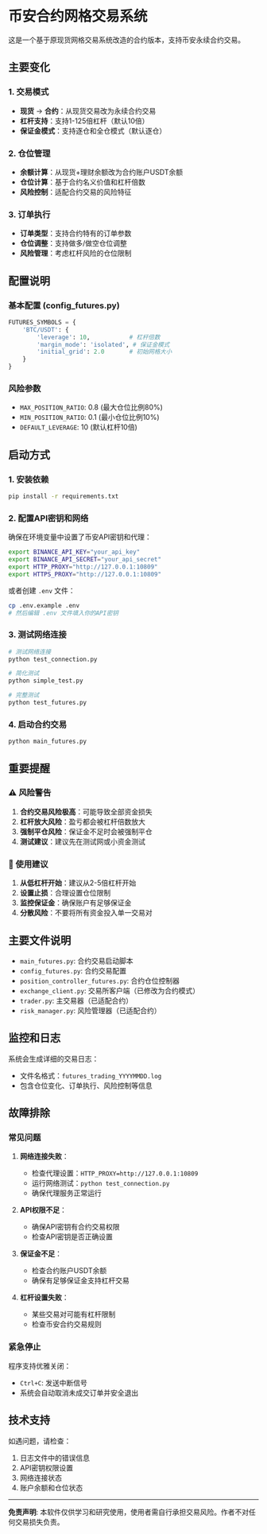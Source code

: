 # 币安合约网格交易系统

这是一个基于原现货网格交易系统改造的合约版本，支持币安永续合约交易。

## 主要变化

### 1. 交易模式
- **现货** → **合约**：从现货交易改为永续合约交易
- **杠杆支持**：支持1-125倍杠杆（默认10倍）
- **保证金模式**：支持逐仓和全仓模式（默认逐仓）

### 2. 仓位管理
- **余额计算**：从现货+理财余额改为合约账户USDT余额
- **仓位计算**：基于合约名义价值和杠杆倍数
- **风险控制**：适配合约交易的风险特征

### 3. 订单执行
- **订单类型**：支持合约特有的订单参数
- **仓位调整**：支持做多/做空仓位调整
- **风险管理**：考虑杠杆风险的仓位限制

## 配置说明

### 基本配置 (config_futures.py)
```python
FUTURES_SYMBOLS = {
    'BTC/USDT': {
        'leverage': 10,           # 杠杆倍数
        'margin_mode': 'isolated', # 保证金模式
        'initial_grid': 2.0       # 初始网格大小
    }
}
```

### 风险参数
- `MAX_POSITION_RATIO`: 0.8 (最大仓位比例80%)
- `MIN_POSITION_RATIO`: 0.1 (最小仓位比例10%)
- `DEFAULT_LEVERAGE`: 10 (默认杠杆10倍)

## 启动方式

### 1. 安装依赖
```bash
pip install -r requirements.txt
```

### 2. 配置API密钥和网络
确保在环境变量中设置了币安API密钥和代理：
```bash
export BINANCE_API_KEY="your_api_key"
export BINANCE_API_SECRET="your_api_secret"
export HTTP_PROXY="http://127.0.0.1:10809"
export HTTPS_PROXY="http://127.0.0.1:10809"
```

或者创建 `.env` 文件：
```bash
cp .env.example .env
# 然后编辑 .env 文件填入你的API密钥
```

### 3. 测试网络连接
```bash
# 测试网络连接
python test_connection.py

# 简化测试
python simple_test.py

# 完整测试
python test_futures.py
```

### 4. 启动合约交易
```bash
python main_futures.py
```

## 重要提醒

### ⚠️ 风险警告
1. **合约交易风险极高**：可能导致全部资金损失
2. **杠杆放大风险**：盈亏都会被杠杆倍数放大
3. **强制平仓风险**：保证金不足时会被强制平仓
4. **测试建议**：建议先在测试网或小资金测试

### 🔧 使用建议
1. **从低杠杆开始**：建议从2-5倍杠杆开始
2. **设置止损**：合理设置仓位限制
3. **监控保证金**：确保账户有足够保证金
4. **分散风险**：不要将所有资金投入单一交易对

## 主要文件说明

- `main_futures.py`: 合约交易启动脚本
- `config_futures.py`: 合约交易配置
- `position_controller_futures.py`: 合约仓位控制器
- `exchange_client.py`: 交易所客户端（已修改为合约模式）
- `trader.py`: 主交易器（已适配合约）
- `risk_manager.py`: 风险管理器（已适配合约）

## 监控和日志

系统会生成详细的交易日志：
- 文件名格式：`futures_trading_YYYYMMDD.log`
- 包含仓位变化、订单执行、风险控制等信息

## 故障排除

### 常见问题
1. **网络连接失败**：
   - 检查代理设置：`HTTP_PROXY=http://127.0.0.1:10809`
   - 运行网络测试：`python test_connection.py`
   - 确保代理服务正常运行

2. **API权限不足**：
   - 确保API密钥有合约交易权限
   - 检查API密钥是否正确设置

3. **保证金不足**：
   - 检查合约账户USDT余额
   - 确保有足够保证金支持杠杆交易

4. **杠杆设置失败**：
   - 某些交易对可能有杠杆限制
   - 检查币安合约交易规则

### 紧急停止
程序支持优雅关闭：
- `Ctrl+C`: 发送中断信号
- 系统会自动取消未成交订单并安全退出

## 技术支持

如遇问题，请检查：
1. 日志文件中的错误信息
2. API密钥权限设置
3. 网络连接状态
4. 账户余额和仓位状态

---

**免责声明**: 本软件仅供学习和研究使用，使用者需自行承担交易风险。作者不对任何交易损失负责。